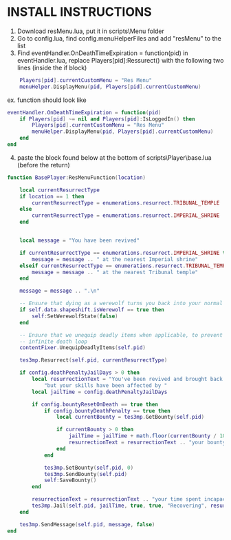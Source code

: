 # INSTALL INSTRUCTIONS
1. Download resMenu.lua, put it in scripts\Menu folder
2. Go to config.lua, find config.menuHelperFiles and add "resMenu" to the list
3. Find eventHandler.OnDeathTimeExpiration = function(pid) in eventHandler.lua, replace Players[pid]:Ressurect() 
with the following two lines (inside the if block)
```lua
	Players[pid].currentCustomMenu = "Res Menu"
	menuHelper.DisplayMenu(pid, Players[pid].currentCustomMenu)
```

ex. function should look like
```lua
eventHandler.OnDeathTimeExpiration = function(pid)
    if Players[pid] ~= nil and Players[pid]:IsLoggedIn() then
        Players[pid].currentCustomMenu = "Res Menu"
        menuHelper.DisplayMenu(pid, Players[pid].currentCustomMenu)
    end
end
```
4. paste the block found below at the bottom of scripts\Player\base.lua (before the return)
```lua
function BasePlayer:ResMenuFunction(location)

    local currentResurrectType
	if location == 1 then
	    currentResurrectType = enumerations.resurrect.TRIBUNAL_TEMPLE
	else
        currentResurrectType = enumerations.resurrect.IMPERIAL_SHRINE
	end


    local message = "You have been revived"

    if currentResurrectType == enumerations.resurrect.IMPERIAL_SHRINE then
        message = message .. " at the nearest Imperial shrine"
    elseif currentResurrectType == enumerations.resurrect.TRIBUNAL_TEMPLE then
        message = message .. " at the nearest Tribunal temple"
    end

    message = message .. ".\n"

    -- Ensure that dying as a werewolf turns you back into your normal form
    if self.data.shapeshift.isWerewolf == true then
        self:SetWerewolfState(false)
    end

    -- Ensure that we unequip deadly items when applicable, to prevent an
    -- infinite death loop
    contentFixer.UnequipDeadlyItems(self.pid)

    tes3mp.Resurrect(self.pid, currentResurrectType)

    if config.deathPenaltyJailDays > 0 then
        local resurrectionText = "You've been revived and brought back here, " ..
            "but your skills have been affected by "
        local jailTime = config.deathPenaltyJailDays

        if config.bountyResetOnDeath == true then
            if config.bountyDeathPenalty == true then
                local currentBounty = tes3mp.GetBounty(self.pid)

                if currentBounty > 0 then
                    jailTime = jailTime + math.floor(currentBounty / 100)
                    resurrectionText = resurrectionText .. "your bounty and "
                end
            end

            tes3mp.SetBounty(self.pid, 0)
            tes3mp.SendBounty(self.pid)
            self:SaveBounty()
        end

        resurrectionText = resurrectionText .. "your time spent incapacitated.\n"
        tes3mp.Jail(self.pid, jailTime, true, true, "Recovering", resurrectionText)
    end

    tes3mp.SendMessage(self.pid, message, false)
end
```
